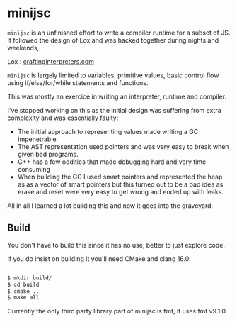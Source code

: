 # minijsc

`minijsc` is an unfinished effort to write a compiler runtime for a subset of JS.
It followed the design of Lox and was hacked together during nights and weekends,

Lox : [craftinginterpreters.com](https://craftinginterpreters.com)

`minijsc` is largely limited to variables, primitive values, basic control flow
using if/else/for/while statements and functions.

This was mostly an exercice in writing an interpreter, runtime and compiler.

I've stopped working on this as the initial design was suffering from extra
complexity and was essentially faulty:

* The initial approach to representing values made writing a GC impenetrable
* The AST representation used pointers and was very easy to break when given
  bad programs.
* C++ has a few oddities that made debugging hard and very time consuming
* When building the GC I used smart pointers and represented the heap as
  as a vector of smart pointers but this turned out to be a bad idea as
  erase and reset were very easy to get wrong and ended up with leaks.

All in all I learned a lot building this and now it goes into the graveyard.

## Build

You don't have to build this since it has no use, better to just explore code.

If you do insist on building it you'll need CMake and clang 16.0.

```sh

$ mkdir build/
$ cd build
$ cmake ..
$ make all

```

Currently the only third party library part of minijsc is fmt, it uses fmt v9.1.0.
